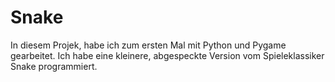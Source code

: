 # Snake
In diesem Projek, habe ich zum ersten Mal mit Python und Pygame gearbeitet.
Ich habe eine kleinere, abgespeckte Version vom Spieleklassiker Snake programmiert.
